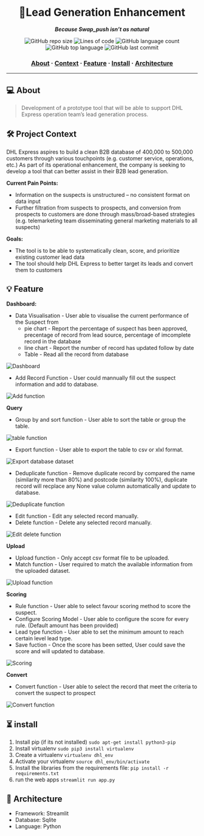 <h1 align="center">
	 🚚Lead Generation Enhancement
</h1>

<p align="center">
	<b><i>Because Swap_push isn’t as natural</i></b><br>
</p>

<p align="center">
	<img alt="GitHub repo size" src="https://img.shields.io/github/repo-size/brook5407/42KL-Anchor_Partner_Project_DHL">
	<img alt="Lines of code" src="https://img.shields.io/tokei/lines/github/brook5407/42KL-Anchor_Partner_Project_DHL">
	<img alt="GitHub language count" src="https://img.shields.io/github/languages/count/brook5407/42KL-Anchor_Partner_Project_DHL">
	<img alt="GitHub top language" src="https://img.shields.io/github/languages/top/brook5407/42KL-Anchor_Partner_Project_DHL">
	<img alt="GitHub last commit" src="https://img.shields.io/github/last-commit/brook5407/42KL-Anchor_Partner_Project_DHL">
</p>

<h3 align="center">
	<a href="#-about">About</a>
	<span> · </span>
	<a href="#%EF%B8%8F-project-context">Context</a>
	<span> · </span>
	<a href="#-feature">Feature</a>
	<span> · </span>
	<a href="#-install">Install</a>
	<span> · </span>
	<a href="#-architecture">Architecture</a>
</h3>

---

## 💻 About

> Development of a prototype tool that will be able to support DHL Express operation team’s lead generation process.

## 🛠️ Project Context

DHL Express aspires to build a clean B2B database of 400,000 to 500,000 customers through various touchpoints (e.g. customer service, operations, etc.) As part of its operational enhancement, the company is seeking to develop a tool that can better assist in their B2B lead generation.

**Current Pain Points:**
- Information on the suspects is unstructured – no consistent format on data input
- Further filtration from suspects to prospects, and conversion from prospects to customers are done through mass/broad-based strategies (e.g. telemarketing team disseminating general marketing materials to all suspects)

**Goals:**
- The tool is to be able to systematically clean, score, and prioritize existing customer lead data
- The tool should help DHL Express to better target its leads and convert them to customers

## 💡 Feature

**Dashboard:**
- Data Visualisation - User able to visualise the current performance of the Suspect from 
	- pie chart - Report the percentage of suspect has been approved, precentage of record from lead source, percentage of imcomplete record in the database
	- line chart - Report the number of record has updated follow by date
	- Table - Read all the record from database

![Dashboard](https://user-images.githubusercontent.com/100013115/205224278-0450e90e-1334-42ef-a960-baee1bea3666.gif)
- Add Record Function - User could mannually fill out the suspect information and add to database.

![Add function](https://user-images.githubusercontent.com/100013115/205224325-412f00dc-3dcb-4193-9d40-461cab0738e3.gif)

**Query**
- Group by and sort function - User able to sort the table or group the table.

![table function](https://user-images.githubusercontent.com/100013115/205224528-d22bf633-9205-4a48-9f38-5487c2735e10.gif)
- Export function - User able to export the table to csv or xlxl format.

![Export database dataset](https://user-images.githubusercontent.com/100013115/205224582-fb4a07f3-aebd-417f-92e8-e545ed90185b.jpg)
- Deduplicate function - Remove duplicate record by compared the name (similarity more than 80%) and postcode (similarity 100%), duplicate record will recplace any None value column automatically and update to database.

![Deduplicate function](https://user-images.githubusercontent.com/100013115/205224622-de1c9f7a-c430-45fd-8ac7-a6468c7326c3.jpg)
- Edit function - Edit any selected record manually.
- Delete function - Delete any selected record manually.

![Edit   delete function](https://user-images.githubusercontent.com/100013115/205224715-55c00813-5eea-4627-ba21-55ff8717804d.jpg)

**Upload**
- Upload function - Only accept csv format file to be uploaded.
- Match function - User required to match the available information from the uploaded dataset.

![Upload function](https://user-images.githubusercontent.com/100013115/205224847-ecf77f88-14f0-4622-b662-9afa5cb570db.jpg)

**Scoring**
- Rule function - User able to select favour scoring method to score the suspect.
- Configure Scoring Model - User able to configure the score for every rule. (Default amount has been provided)
- Lead type function - User able to set the minimum amount to reach certain level lead type.
- Save fuction - Once the score has been setted, User could save the score and will updated to database.

![Scoring](https://user-images.githubusercontent.com/100013115/205225724-8ca96e31-63f7-47a9-9dcb-efa503d348d0.jpg)

**Convert**
- Convert function - User able to select the record that meet the criteria to convert the suspect to prospect

![Convert function](https://user-images.githubusercontent.com/100013115/205226870-f70d345e-adf1-4cf2-bddc-20164fc14da9.jpg)

## ⏳ install

1. Install pip (if its not installed) `sudo apt-get install python3-pip`
2. Install virtualenv `sudo pip3 install virtualenv`
3. Create a virtualenv `virtualenv dhl_env`
4. Activate your virtualenv `source dhl_env/bin/activate`
5. Install the libraries from the requirements file: `pip install -r requirements.txt`
6. run the web apps `streamlit run app.py`

## 🧱 Architecture

- Framework: Streamlit
- Database: Sqlite
- Language: Python

